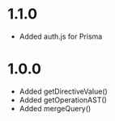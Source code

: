 1.1.0
========================================
- Added auth.js for Prisma


1.0.0
========================================
- Added getDirectiveValue()
- Added getOperationAST()
- Added mergeQuery()

